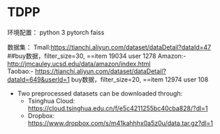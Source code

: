 # TDPP
环境配置：
python 3
pytorch
faiss

数据集：
Tmall:https://tianchi.aliyun.com/dataset/dataDetail?dataId=47  ##buy数据，filter_size=30, ==item  19034 user 1278
Amazon:- http://jmcauley.ucsd.edu/data/amazon/index.html  
Taobao:- https://tianchi.aliyun.com/dataset/dataDetail?dataId=649&userId=1   buy数据，filter_size=20, ==item  12974 user 108

- Two preprocessed datasets can be downloaded through:
  - Tsinghua Cloud: https://cloud.tsinghua.edu.cn/f/e5c4211255bc40cba828/?dl=1
  - Dropbox: https://www.dropbox.com/s/m41kahhhx0a5z0u/data.tar.gz?dl=1
